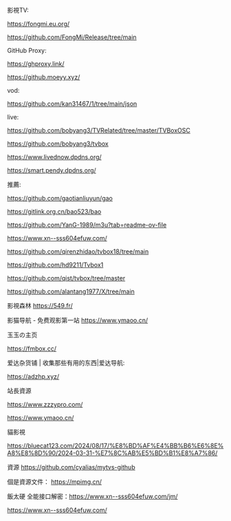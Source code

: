 影視TV:

https://fongmi.eu.org/

https://github.com/FongMi/Release/tree/main

GitHub Proxy:

https://ghproxy.link/

https://github.moeyy.xyz/

vod:

https://github.com/kan31467/1/tree/main/json

live:

https://github.com/bobyang3/TVRelated/tree/master/TVBoxOSC

https://github.com/bobyang3/tvbox

https://www.livednow.dpdns.org/

https://smart.pendy.dpdns.org/

推薦:

https://github.com/gaotianliuyun/gao

https://gitlink.org.cn/bao523/bao

https://github.com/YanG-1989/m3u?tab=readme-ov-file

https://www.xn--sss604efuw.com/

https://github.com/qirenzhidao/tvbox18/tree/main

https://github.com/hd9211/Tvbox1

https://github.com/qist/tvbox/tree/master

https://github.com/alantang1977/X/tree/main

影視森林 https://549.fr/

影猫导航 - 免费观影第一站 https://www.ymaoo.cn/

玉玉の主页

https://fmbox.cc/

爱达杂货铺 | 收集那些有用的东西|爱达导航:

https://adzhp.xyz/

站長資源

https://www.zzzypro.com/

https://www.ymaoo.cn/

貓影視

https://bluecat123.com/2024/08/17/%E8%BD%AF%E4%BB%B6%E6%8E%A8%E8%8D%90/2024-03-31-%E7%8C%AB%E5%BD%B1%E8%A7%86/


資源
https://github.com/cyalias/mytvs-github

個是資源文件： https://mpimg.cn/

飯太硬 全能接口解密：https://www.xn--sss604efuw.com/jm/

https://www.xn--sss604efuw.com/
